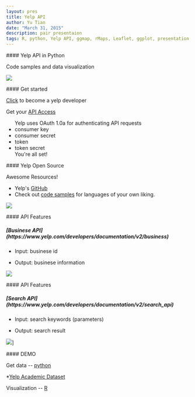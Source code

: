 ```yaml
---
layout: pres
title: Yelp API
author: Yu Tian
date: "March 31, 2015"
description: pair presentaion
tags: R, python, Yelp API, ggmap, rMaps, Leaflet, ggplot, presentation
---
```


<section>
	<section>
#### Yelp API in Python

Code samples and data visualization

![](https://s3-media1.fl.yelpassets.com/assets/2/www/img/bf6d9619ae01/developers/brand-guidelines.png)

</section>
</section>


<section>
	<section>
#### Get started

[Click](https://www.yelp.com/developers) to become a yelp developer

Get your [API Access](https://www.yelp.com/developers/documentation/v2/authentication)

<ul>
Yelp uses OAuth 1.0a for authenticating API requests
  <li>consumer key</li>
  <li>consumer secret</li>
  <li>token</li>
  <li>token secret</li> 
You're all set!
</ul>
</section>
  <section>
#### Yelp Open Source

Awesome Resources!
  * Yelp's [GitHub](https://github.com/Yelp/yelp-api/)
  * Check out [code samples](https://github.com/Yelp/yelp-api/tree/master/v2) for languages of your own liking.

  ![](https://s3-media3.fl.yelpassets.com/assets/2/www/img/dd862ea85d56/developers/code.png)
</section>
</section>
 <section>
  <section>
#### API Features

<H5>[Businese API](https://www.yelp.com/developers/documentation/v2/business)</H5>
  
  * Input: businese id
  
  * Output: businese information

  ![](https://s3-media1.fl.yelpassets.com/assets/2/www/img/16147800feff/developers/top_shelf/documentation.png)

</section>
 <section>
#### API Features

<H5>[Search API](https://www.yelp.com/developers/documentation/v2/search_api)</H5>

  * Input: search keywords (parameters)

  * Output: search result

  ![](https://s3-media1.fl.yelpassets.com/assets/2/www/img/279dca8060b5/developers/top_shelf/api.png)]
  
</section>
</section>


<section>
  <section>
#### DEMO

Get data -- [python]()

*[Yelp Academic Dataset](https://www.yelp.com/academic_dataset)

Visualization -- [R]()

</section>
</section>

